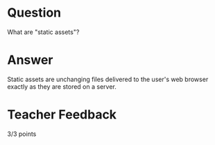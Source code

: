 # Question

What are "static assets"?

# Answer
Static assets are unchanging files delivered to the user's web browser exactly as they are stored on a server. 

# Teacher Feedback

3/3 points
